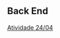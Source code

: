 ## Back End

[Atividade 24/04](https://github.com/ThiagooSG/FullStack_RPV/tree/main/FullStack_RPV/back_end/Atividade_24042024)  
